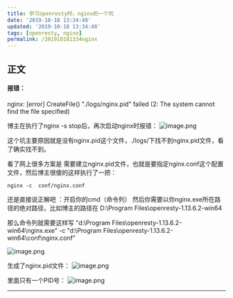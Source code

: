 ```yaml
---
title: 学习openresty时，nginx的一个坑
date: '2019-10-18 13:34:48'
updated: '2019-10-18 13:34:48'
tags: [openresty, nginx]
permalink: /201910181334nginx
---
```


## 正文

#### 报错：
nginx: [error] CreateFile() "./logs/nginx.pid" failed (2: The system cannot find the file specified)

博主在执行了nginx -s stop后，再次启动nginx时报错：
![image.png](https://imgconvert.csdnimg.cn/aHR0cHM6Ly91cGxvYWQtaW1hZ2VzLmppYW5zaHUuaW8vdXBsb2FkX2ltYWdlcy85MTM0NzYzLWE0ZjJiZTBkNGRjYTA0OWUucG5n?x-oss-process=image/format,png)


这个坑主要原因就是没有nginx.pid这个文件，./logs/下找不到nginx.pid文件，看了确实找不到。

看了网上很多方案是 需要建立nginx.pid文件，也就是要指定nginx.conf这个配置文件，然后博主很傻的这样执行了一把：
```
nginx -c  conf/nginx.conf
```
还是直接说正解吧 ：开启你的cmd（命令列） 然后你需要以你nginx.exe所在路径的绝对路径，比如博主的路径在 D:\Program Files\openresty-1.13.6.2-win64

那么命令列就需要这样写
"d:\Program Files\openresty-1.13.6.2-win64\nginx.exe" -c  "d:\Program Files\openresty-1.13.6.2-win64\conf\nginx.conf"

![image.png](https://imgconvert.csdnimg.cn/aHR0cHM6Ly91cGxvYWQtaW1hZ2VzLmppYW5zaHUuaW8vdXBsb2FkX2ltYWdlcy85MTM0NzYzLWZkZmQ0NTFkMmJhZGIwMzcucG5n?x-oss-process=image/format,png)

生成了nginx.pid文件：
![image.png](https://imgconvert.csdnimg.cn/aHR0cHM6Ly91cGxvYWQtaW1hZ2VzLmppYW5zaHUuaW8vdXBsb2FkX2ltYWdlcy85MTM0NzYzLWI0Y2QzOTA4NGU2YTA4N2MucG5n?x-oss-process=image/format,png)

里面只有一个PID号：
![image.png](https://imgconvert.csdnimg.cn/aHR0cHM6Ly91cGxvYWQtaW1hZ2VzLmppYW5zaHUuaW8vdXBsb2FkX2ltYWdlcy85MTM0NzYzLTMxYTRmZjljOWYwZDY3Y2YucG5n?x-oss-process=image/format,png)





---------
